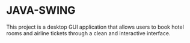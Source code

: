 # JAVA-SWING
This project is a desktop GUI application that allows users to book hotel rooms and airline tickets through a clean and interactive interface.

